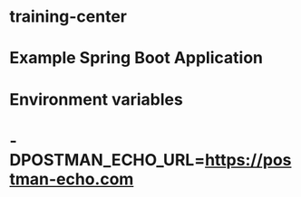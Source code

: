 # training-center
# Example Spring Boot Application
# Environment variables
# -DPOSTMAN_ECHO_URL=https://postman-echo.com